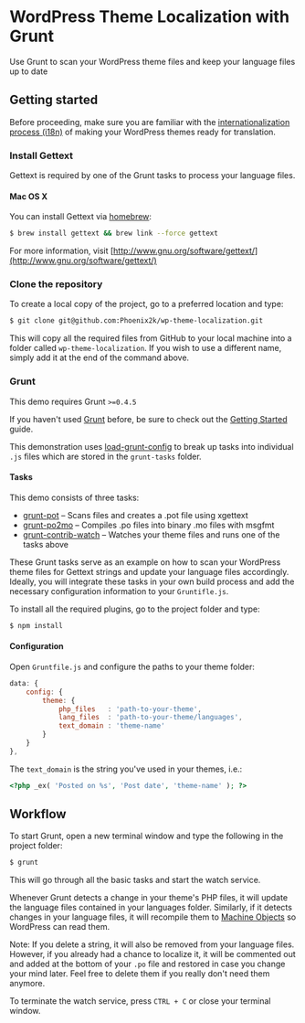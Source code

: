 WordPress Theme Localization with Grunt
=======================================

Use Grunt to scan your WordPress theme files and keep your language files up to date

## Getting started

Before proceeding, make sure you are familiar with the [internationalization process (i18n)](https://developer.wordpress.org/themes/functionality/internationalization/) of making your WordPress themes ready for translation.

### Install Gettext

Gettext is required by one of the Grunt tasks to process your language files.

#### Mac OS X

You can install Gettext via [homebrew](http://brew.sh/):

```sh
$ brew install gettext && brew link --force gettext
```

For more information, visit [http://www.gnu.org/software/gettext/](http://www.gnu.org/software/gettext/)

### Clone the repository

To create a local copy of the project, go to a preferred location and type:

```sh
$ git clone git@github.com:Phoenix2k/wp-theme-localization.git
```

This will copy all the required files from GitHub to your local machine into a folder called `wp-theme-localization`. If you wish to use a different name, simply add it at the end of the command above.

### Grunt

This demo requires Grunt `>=0.4.5`

If you haven't used [Grunt](http://gruntjs.com/) before, be sure to check out the [Getting Started](http://gruntjs.com/getting-started) guide.

This demonstration uses [load-grunt-config](http://firstandthird.github.io/load-grunt-config/) to break up tasks into individual `.js` files which are stored in the `grunt-tasks` folder.

#### Tasks

This demo consists of three tasks:

* [grunt-pot](https://www.npmjs.com/package/grunt-pot) – Scans files and creates a .pot file using xgettext
* [grunt-po2mo](https://www.npmjs.com/package/grunt-po2mo) – Compiles .po files into binary .mo files with msgfmt
* [grunt-contrib-watch](https://www.npmjs.com/package/grunt-contrib-watch) – Watches your theme files and runs one of the tasks above

These Grunt tasks serve as an example on how to scan your WordPress theme files for Gettext strings and update your language files accordingly. Ideally, you will integrate these tasks in your own build process and add the necessary configuration information to your `Gruntifle.js`.

To install all the required plugins, go to the project folder and type:

```sh
$ npm install
```

#### Configuration

Open `Gruntfile.js` and configure the paths to your theme folder:

```js
data: {
	config: {
		theme: {
			php_files   : 'path-to-your-theme',
			lang_files  : 'path-to-your-theme/languages',
			text_domain : 'theme-name'
		}
	}
},
```

The `text_domain` is the string you've used in your themes, i.e.:

```php
<?php _ex( 'Posted on %s', 'Post date', 'theme-name' ); ?>
```

## Workflow

To start Grunt, open a new terminal window and type the following in the project folder:
```sh
$ grunt
```

This will go through all the basic tasks and start the watch service.

Whenever Grunt detects a change in your theme's PHP files, it will update the language files contained in your languages folder. Similarly, if it detects changes in your language files, it will recompile them to [Machine Objects](https://developer.wordpress.org/themes/functionality/localization/#mo-machine-object-files) so WordPress can read them.

Note: If you delete a string, it will also be removed from your language files. However, if you already had a chance to localize it, it will be commented out and added at the bottom of your `.po` file and restored in case you change your mind later. Feel free to delete them if you really don't need them anymore.

To terminate the watch service, press `CTRL + C` or close your terminal window.
